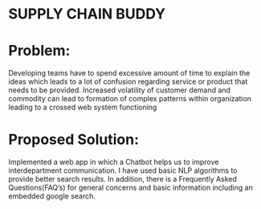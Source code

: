 # SUPPLY CHAIN BUDDY
# Problem: 
Developing teams have to spend excessive amount of time to explain the ideas which leads to a lot of confusion regarding service or product that needs to be provided. Increased volatility of customer demand and commodity can lead to formation of complex patterns within organization leading to a crossed web system functioning
# Proposed Solution:
Implemented a web app in which a Chatbot helps us to improve interdepartment communication. I have used basic NLP algorithms to provide better search results. In addition, there is a Frequently Asked Questions(FAQ’s) for general concerns and basic information including an embedded google search.  
